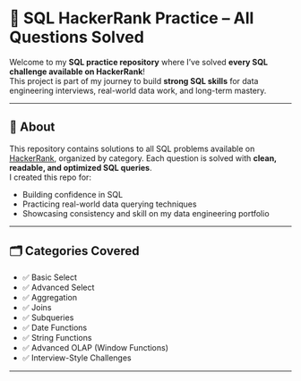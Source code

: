 # 🧠 SQL HackerRank Practice – All Questions Solved

Welcome to my **SQL practice repository** where I’ve solved **every SQL challenge available on HackerRank**!  
This project is part of my journey to build **strong SQL skills** for data engineering interviews, real-world data work, and long-term mastery.

---

## 📘 About

This repository contains solutions to all SQL problems available on [HackerRank](https://www.hackerrank.com/domains/sql), organized by category. Each question is solved with **clean, readable, and optimized SQL queries**.  
I created this repo for:
- Building confidence in SQL
- Practicing real-world data querying techniques
- Showcasing consistency and skill on my data engineering portfolio

---

## 🗂️ Categories Covered

- ✅ Basic Select
- ✅ Advanced Select
- ✅ Aggregation
- ✅ Joins
- ✅ Subqueries
- ✅ Date Functions
- ✅ String Functions
- ✅ Advanced OLAP (Window Functions)
- ✅ Interview-Style Challenges

---


